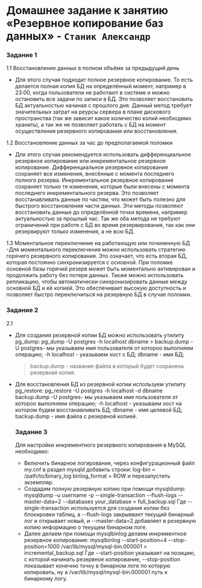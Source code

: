 # Домашнее задание к занятию «Резервное копирование баз данных» - `Станик Александр`

### Задание 1
1.1 Восстановление данных в полном объёме за предыдущий день
- Для этого случая подходит полное резервное копирование. То есть делается полная копия БД на определённый момент, например в 23:00, когда пользователи не работают в системе и можно остановить все задачи по записи в БД. Это позволяет восстановить БД актуальностью начиная с прошлого дня. Данный метод требует значительных затрат на реурсы сервера в плане дискового пространства (так же зависит какое количество копий необходимо хранить), а так же не позволяет работать с БД на момент осуществления резервного копирования или восстановления.

1.2 Восстановление данных за час до предполагаемой поломки
- Для этого случая рекомендуется использовать дифференциальное резервное копирование или инкрементальное резервное копирование.
Дифференциальное резервное копирование сохраняет все изменения, внесённые с момента последнего полного резерва. 
Инкрементальное резервное копирование сохраняет только те изменения, которые были внесены с момента последнего инкрементального резерва. Это позволяет восстанавливать данные по частям, что может быть полезно для быстрого восстановления части данных.
Эти методы позволяют восстановить данные до определённой точки времени, например актуальностью за прошлый час. Так же оба метода не требуют ограничений при работе с БД во время резервирования, так как они резервируют только изменения, а не всю БД.

1.3 Моментальное переключение на работающую или починенную БД
-Для моментального переключения можно использовать стратегию горячего резервного копирования. Это означает, что есть вторая БД, которая постоянно синхронизируется с основной. При поломке основной базы горячий резерв может быть моментально активирован и продолжить работу без потери данных. Также можно использовать репликацию, чтобы автоматически синхронизировать данные между основной БД и её копией. Это обеспечивает высокую доступность и позволяет быстро переключиться на резервную БД в случае поломки.

### Задание 2
2.1
- Для создания резервной копии БД можно использовать утилиту pg_dump:
  pg_dump -U postgres -h localhost dbname > backup.dump
  -U postgres- мы указываем имя пользователя от котороо выполняем операцию;
  -h localhost - указываем хост с БД;
  dbname - имя БД;
  > backup.dump - название файла в который будет сохранена резервная копия.
- Для восстановления БД из резервной копии используем утилиту pg_restore:
  pg_restore -U postgres -h localhost -d dbname backup.dump
  -U postgres- мы указываем имя пользователя от котороо выполняем операцию;
  -h localhost - указываем хост на котором будем восстанавливать БД;
  dbname - имя целевой БД;
  backup.dump - имя файла с резервной копией.

  ### Задание 3
  Для настройки инкрементного резервного копирования в MySQL необходимо:
  - Включить бинарное логирование, через конфигурационный файл my.cnf в раздел mysqld добавить строки:
      log-bin = /path/to/binary_log
      binlog_format = ROW
    и перезапустить экземпляр.
  - Создадим полную резервную копию при помощи mysqldump:
       mysqldump -u username -p --single-transaction --flush-logs --master-data=2 --databases your_database > full_backup.sql
      Где --single-transaction используется для создания копии без блокировки таблиц, а --flush-logs закрыввает текущий бинарный лог и открывает новый, и --master-data=2 добавляет в резервную копию информацию о текущем бинарном логе.
  - Далее делаем при помощи mysqlbinlog делаем инкрементное резервное копирование: 
       mysqlbinlog --start-position=4 --stop-position=1000 /var/lib/mysql/mysql-bin.000001 > incremental_backup.sql
      Где --start-position указывает на позицию, с которой начинать резервное копирование, --stop-position показывает конечню точку в бинарном логе по которую копировать, ну а /var/lib/mysql/mysql-bin.000001 путь к бинарному логу.

